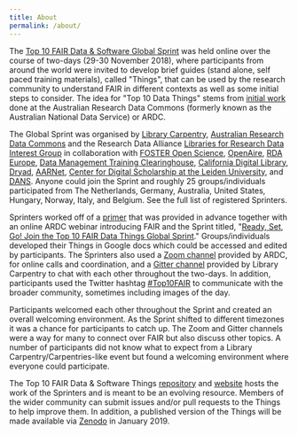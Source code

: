 ```yaml
---
title: About
permalink: /about/
---
```


The [Top 10 FAIR Data & Software Global Sprint](https://librarycarpentry.org/blog/2018/10/top-ten-fair-announcement/) was held online over the course of two-days (29-30 November 2018), where participants from around the world were invited to develop brief guides (stand alone, self paced training materials), called "Things", that can be used by the research community to understand FAIR in different contexts as well as some initial steps to consider. The idea for "Top 10 Data Things" stems from [initial work]((https://www.ands.org.au/working-with-data/skills/23-research-data-things/10-medical-and-health-things)) done at the Australian Research Data Commons (formerly known as the Australian National Data Service) or ARDC.

The Global Sprint was organised by [Library Carpentry](https://librarycarpentry.org/), [Australian Research Data Commons](https://ardc.edu.au/) and the 
Research Data Alliance [Libraries for Research Data Interest Group](https://www.rd-alliance.org/groups/libraries-research-data.html) 
in collaboration with [FOSTER Open Science](https://www.fosteropenscience.eu/), [OpenAire](https://www.openaire.eu/), 
[RDA Europe](https://www.rd-alliance.org/rda-europe), [Data Management Training Clearinghouse](http://dmtclearinghouse.esipfed.org/), 
[California Digital Library](https://www.cdlib.org/), [Dryad](http://datadryad.org/), [AARNet](https://www.aarnet.edu.au/), [Center for Digital Scholarship at the Leiden University](https://www.library.universiteitleiden.nl/research-and-publishing/centre-for-digital-scholarship), and [DANS](https://dans.knaw.nl/nl). Anyone could join the Sprint and roughly 25 groups/individuals participated from The Netherlands, Germany, Australia, United States, Hungary, Norway, Italy, and Belgium. See the full list of registered Sprinters.

Sprinters worked off of a [primer](https://docs.google.com/document/d/1TwJyButvAVEz5tCq_bdzD6kdKMvy0wiVLuE3uNbR7Bs/edit) that was provided in advance together with an online ARDC webinar introducing FAIR and the Sprint titled, "[Ready, Set, Go! Join the Top 10 FAIR Data Things Global Sprint](https://www.slideshare.net/AustralianNationalDataService/ready-set-go-join-the-top-10-fair-data-things-global-sprint)." Groups/individuals developed their Things in Google docs which could be accessed and edited by participants. The Sprinters also used a [Zoom channel](https://monash.zoom.us/j/944903353) provided by ARDC, for online calls and coordination, and a [Gitter channel](https://gitter.im/LibraryCarpentry/Top10FAIR) provided by Library Carpentry to chat with each other throughout the two-days. In addition, participants used the Twitter hashtag [#Top10FAIR](https://twitter.com/search?f=tweets&vertical=default&q=%23Top10FAIR&src=typd) to communicate with the broader community, sometimes including images of the day. 

Participants welcomed each other throughout the Sprint and created an overall welcoming environment. As the Sprint shifted to different timezones it was a chance for participants to catch up. The Zoom and Gitter channels were a way for many to connect over FAIR but also discuss other topics. A number of participants did not know what to expect from a Library Carpentry/Carpentries-like event but found a welcoming environment where everyone could participate. 

The Top 10 FAIR Data & Software Things [repository](https://github.com/LibraryCarpentry/Top-10-FAIR) and [website](https://librarycarpentry.org/Top-10-FAIR/) hosts the work of the Sprinters and is meant to be an evolving resource. Members of the wider community can submit issues and/or pull requests to the Things to help improve them. In addition, a published version of the Things will be made available via [Zenodo](https://zenodo.org/) in January 2019.
